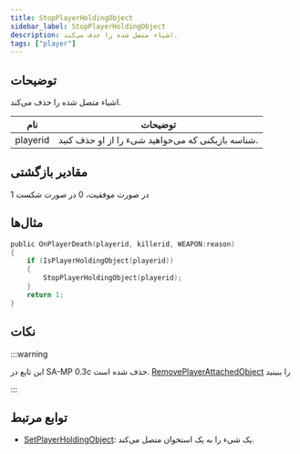 ```yaml
---
title: StopPlayerHoldingObject
sidebar_label: StopPlayerHoldingObject
description: اشیاء متصل شده را حذف می‌کند.
tags: ["player"]
---
```


## توضیحات

اشیاء متصل شده را حذف می‌کند.

| نام      | توضیحات                                                 |
| -------- | ------------------------------------------------------ |
| playerid | شناسه بازیکنی که می‌خواهید شیء را از او حذف کنید. |

## مقادیر بازگشتی

1 در صورت موفقیت، 0 در صورت شکست

## مثال‌ها

```c
public OnPlayerDeath(playerid, killerid, WEAPON:reason)
{
    if (IsPlayerHoldingObject(playerid))
    {
        StopPlayerHoldingObject(playerid);
    }
    return 1;
}
```

## نکات

:::warning

این تابع در SA-MP 0.3c حذف شده است. [RemovePlayerAttachedObject](RemovePlayerAttachedObject) را ببینید

:::

## توابع مرتبط

- [SetPlayerHoldingObject](SetPlayerHoldingObject): یک شیء را به یک استخوان متصل می‌کند.